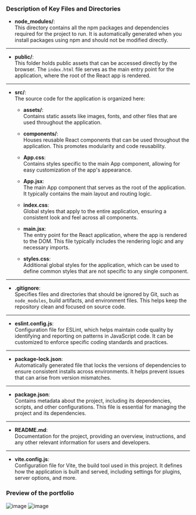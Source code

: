 ### Description of Key Files and Directories

- **node_modules/**:  
  This directory contains all the npm packages and dependencies required for the project to run. It is automatically generated when you install packages using npm and should not be modified directly.

---

- **public/**:  
  This folder holds public assets that can be accessed directly by the browser. The `index.html` file serves as the main entry point for the application, where the root of the React app is rendered.

---

- **src/**:  
  The source code for the application is organized here:

  - **assets/**:  
    Contains static assets like images, fonts, and other files that are used throughout the application.

  - **components/**:  
    Houses reusable React components that can be used throughout the application. This promotes modularity and code reusability.

  - **App.css**:  
    Contains styles specific to the main App component, allowing for easy customization of the app's appearance.

  - **App.jsx**:  
    The main App component that serves as the root of the application. It typically contains the main layout and routing logic.

  - **index.css**:  
    Global styles that apply to the entire application, ensuring a consistent look and feel across all components.

  - **main.jsx**:  
    The entry point for the React application, where the app is rendered to the DOM. This file typically includes the rendering logic and any necessary imports.

  - **styles.css**:  
    Additional global styles for the application, which can be used to define common styles that are not specific to any single component.

---

- **.gitignore**:  
  Specifies files and directories that should be ignored by Git, such as `node_modules`, build artifacts, and environment files. This helps keep the repository clean and focused on source code.

---

- **eslint.config.js**:  
  Configuration file for ESLint, which helps maintain code quality by identifying and reporting on patterns in JavaScript code. It can be customized to enforce specific coding standards and practices.

---

- **package-lock.json**:  
  Automatically generated file that locks the versions of dependencies to ensure consistent installs across environments. It helps prevent issues that can arise from version mismatches.

---

- **package.json**:  
  Contains metadata about the project, including its dependencies, scripts, and other configurations. This file is essential for managing the project and its dependencies.

---

- **README.md**:  
  Documentation for the project, providing an overview, instructions, and any other relevant information for users and developers.

---

- **vite.config.js**:  
  Configuration file for Vite, the build tool used in this project. It defines how the application is built and served, including settings for plugins, server options, and more.




### Preview of the portfolio

![image](https://github.com/user-attachments/assets/f6781ff9-4414-40d3-b396-aacf9d3b0140)
![image](https://github.com/user-attachments/assets/793b52e3-69f9-4191-b911-7d10212cf1dc)
